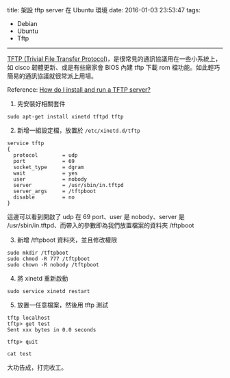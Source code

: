 title: 架設 tftp server 在 Ubuntu 環境
date: 2016-01-03 23:53:47
tags:
  - Debian
  - Ubuntu
  - Tftp
---

[TFTP (Trivial File Transfer Protocol)](https://en.wikipedia.org/wiki/Trivial_File_Transfer_Protocol)，是很常見的通訊協議用在一些小系統上，如 cisco 韌體更新、或是有些廠家會 BIOS 內建 tftp 下載 rom 檔功能。如此輕巧簡易的通訊協議就很常派上用場。

Reference: [How do I install and run a TFTP server?](http://askubuntu.com/questions/201505/how-do-i-install-and-run-a-tftp-server)

1. 先安裝好相關套件
```
sudo apt-get install xinetd tftpd tftp
```

2. 新增一組設定檔，放置於 `/etc/xinetd.d/tftp`
```
service tftp
{
  protocol        = udp
  port            = 69
  socket_type     = dgram
  wait            = yes
  user            = nobody
  server          = /usr/sbin/in.tftpd
  server_args     = /tftpboot
  disable         = no
}
```

這邊可以看到開啟了 udp 在 69 port、user 是 nobody、server 是 /usr/sbin/in.tftpd、而帶入的參數即為我們放置檔案的資料夾 /tftpboot

3. 新增 /tftpboot 資料夾，並且修改權限
```
sudo mkdir /tftpboot
sudo chmod -R 777 /tftpboot
sudo chown -R nobody /tftpboot
```

4. 將 xinetd 重新啟動
```
sudo service xinetd restart
```

5. 放置一任意檔案，然後用 tftp 測試
```
tftp localhost
tftp> get test
Sent xxx bytes in 0.0 seconds

tftp> quit

cat test
```

大功告成，打完收工。
